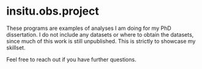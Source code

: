 # insitu.obs.project

These programs are examples of analyses I am doing for my PhD dissertation. I do not include any datasets or where to obtain the datasets, since much of this work is still unpublished. This is strictly to showcase my skillset.

Feel free to reach out if you have further questions.
